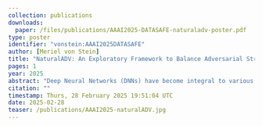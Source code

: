 ```yaml
---
collection: publications
downloads:
  paper: /files/publications/AAAI2025-DATASAFE-naturaladv-poster.pdf
type: poster
identifier: "vonstein:AAAI2025DATASAFE"
author: [Meriel von Stein]
title: "NaturalADV: An Exploratory Framework to Balance Adversarial Strength and Stealth in Autonomous Driving Environments"
pages: 1
year: 2025
abstract: "Deep Neural Networks (DNNs) have become integral to various real-world autonomous mobile systems, from self-driving cars to food delivery robots. However, current adversarial attack techniques often focus on maximizing the attack strength at the cost of naturalness, leading to examples that are easily detected by humans or deviate significantly from the expected input distribution. This trade-off between adversarial effectiveness and natural appearance presents a critical challenge in ensuring the robustness and reliability of DNNs in practical settings. This work presents the Natural Adversarial DNN Validation (NaturalADV) framework for balancing the trade-off between adversarial strength and naturalness of the adversarial patch's appearance. NaturalADV can incorporate a number of differentiable naturalness metrics, works with various gradient traversal algorithms, and scales to attacks represented in multiple sensor readings. "
citation: ""
timestamp: Thurs, 28 February 2025 19:51:04 UTC
date: 2025-02-28
teaser: /publications/AAAI2025-naturalADV.jpg
---
```

